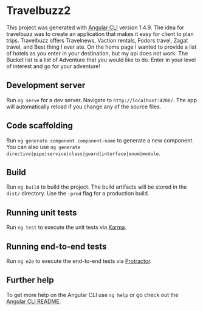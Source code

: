 # Travelbuzz2

This project was generated with [Angular CLI](https://github.com/angular/angular-cli) version 1.4.9.
The idea for travelbuzz was to create an application that makes it easy for 
client to plan trips. Travelbuzz offers Travelnews, Vaction rentals, Fodors travel, Zagat travel, and Best thing I ever ate. On the home page I wanted to 
provide a list of hotels as you enter in your destination, but my api does not 
work. The Bucket list is a list of Adventure that you would like to do. Enter
in your level of interest and go for your adventure!


## Development server

Run `ng serve` for a dev server. Navigate to `http://localhost:4200/`. The app will automatically reload if you change any of the source files.

## Code scaffolding

Run `ng generate component component-name` to generate a new component. You can also use `ng generate directive|pipe|service|class|guard|interface|enum|module`.

## Build

Run `ng build` to build the project. The build artifacts will be stored in the `dist/` directory. Use the `-prod` flag for a production build.

## Running unit tests

Run `ng test` to execute the unit tests via [Karma](https://karma-runner.github.io).

## Running end-to-end tests

Run `ng e2e` to execute the end-to-end tests via [Protractor](http://www.protractortest.org/).

## Further help

To get more help on the Angular CLI use `ng help` or go check out the [Angular CLI README](https://github.com/angular/angular-cli/blob/master/README.md).
